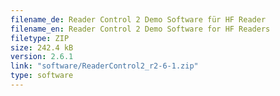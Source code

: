 ```yaml
---
filename_de: Reader Control 2 Demo Software für HF Reader
filename_en: Reader Control 2 Demo Software for HF Readers
filetype: ZIP
size: 242.4 kB
version: 2.6.1
link: "software/ReaderControl2_r2-6-1.zip"
type: software
---
```

